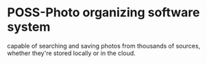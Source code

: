 # POSS-Photo organizing software system
 capable of searching and saving photos from thousands of sources, whether they're stored locally or in the cloud.
